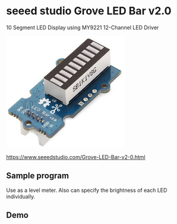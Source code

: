 # seeed studio Grove LED Bar v2.0

10 Segment LED Display using MY9221 12-Channel LED Driver

<img src="https://github.com/mrubyc/devkit02/raw/main/samples/GroveLEDBar/img/GroveLEDBar.jpg">

https://www.seeedstudio.com/Grove-LED-Bar-v2-0.html


## Sample program

Use as a level meter.
Also can specify the brightness of each LED individually.


## Demo
